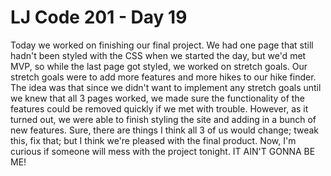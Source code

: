 # LJ Code 201 - Day 19

Today we worked on finishing our final project. We had one page that still hadn't been styled with the CSS when we started the day, but we'd met MVP, so while the last page got styled, we worked on stretch goals. Our stretch goals were to add more features and more hikes to our hike finder. The idea was that since we didn't want to implement any stretch goals until we knew that all 3 pages worked, we made sure the functionality of the features could be removed quickly if we met with trouble. However, as it turned out, we were able to finish styling the site and adding in a bunch of new features. Sure, there are things I think all 3 of us would change; tweak this, fix that; but I think we're pleased with the final product. Now, I'm curious if someone will mess with the project tonight. IT AIN'T GONNA BE ME!
